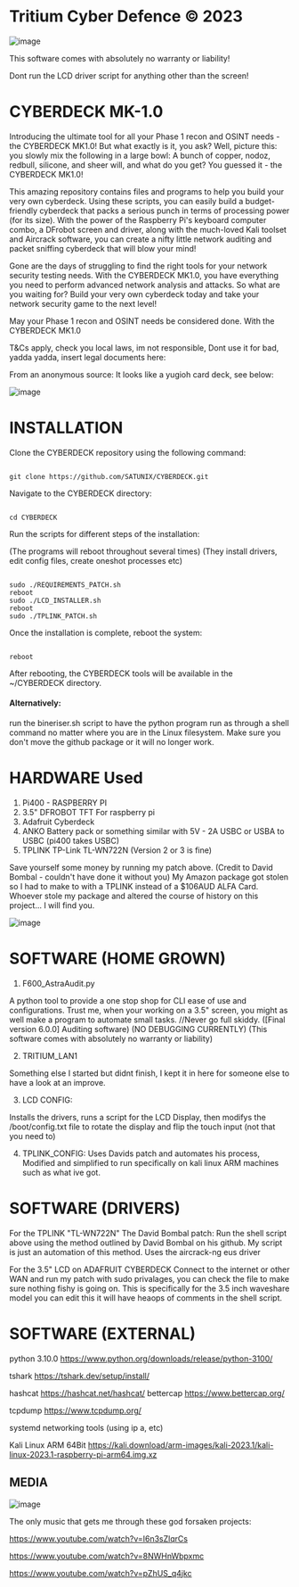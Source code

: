 # Tritium Cyber Defence © 2023
![image](https://avatars.githubusercontent.com/u/120298024?v=4)

This software comes with absolutely no warranty or liability! 

Dont run the LCD driver script for anything other than the screen!   


# CYBERDECK MK-1.0

Introducing the ultimate tool for all your Phase 1 recon and OSINT needs - the CYBERDECK MK1.0! But what exactly is it, you ask? 
Well, picture this: you slowly mix the following in a large bowl: A bunch of copper, nodoz, redbull, silicone, and sheer will, and what do you get?
You guessed it - the CYBERDECK MK1.0!


This amazing repository contains files and programs to help you build your very own cyberdeck.
Using these scripts, you can easily build a budget-friendly cyberdeck that packs a serious punch in terms of processing power (for its size).
With the power of the Raspberry Pi's keyboard computer combo, a DFrobot screen and driver, along with the much-loved Kali toolset and Aircrack software, you can create a nifty little network auditing and packet sniffing cyberdeck that will blow your mind!

Gone are the days of struggling to find the right tools for your network security testing needs. With the CYBERDECK MK1.0, you have everything you need to perform advanced network analysis and attacks. So what are you waiting for? Build your very own cyberdeck today and take your network security game to the next level!

May your Phase 1 recon and OSINT needs be considered done. With the CYBERDECK MK1.0 

T&Cs apply, check you local laws, im not responsible, Dont use it for bad, yadda yadda, insert legal documents here: 

From an anonymous source: It looks like a yugioh card deck, see below: 

![image](https://user-images.githubusercontent.com/111553838/235816204-10f7dd93-4c44-4003-a509-ce212c273afb.png)


# INSTALLATION

Clone the CYBERDECK repository using the following command:

```

git clone https://github.com/SATUNIX/CYBERDECK.git

```

Navigate to the CYBERDECK directory:

```

cd CYBERDECK

```

Run the scripts for different steps of the installation:

(The programs will reboot throughout several times) 
(They install drivers, edit config files, create oneshot processes etc) 

```

sudo ./REQUIREMENTS_PATCH.sh
reboot
sudo ./LCD_INSTALLER.sh
reboot
sudo ./TPLINK_PATCH.sh

```

Once the installation is complete, reboot the system:

```

reboot

```

After rebooting, the CYBERDECK tools will be available in the ~/CYBERDECK directory.


#### Alternatively:
run the bineriser.sh script to have the python program run as through a shell command no matter where you are in the Linux filesystem. 
Make sure you don't move the github package or it will no longer work. 

# HARDWARE Used  
1. Pi400 - RASPBERRY PI 
2. 3.5" DFROBOT TFT For raspberry pi 
3. Adafruit Cyberdeck 
4. ANKO Battery pack or something similar with 5V - 2A USBC or USBA to USBC (pi400 takes USBC)
5. TPLINK TP-Link TL-WN722N (Version 2 or 3 is fine) 

Save yourself some money by running my patch above. (Credit to David Bombal - couldn't have done it without you) 
My Amazon package got stolen so I had to make to with a TPLINK instead of a $106AUD ALFA Card. 
Whoever stole my package and altered the course of history on this project... I will find you. 

![image](https://user-images.githubusercontent.com/111553838/235816261-7dbdffaf-4e7a-4004-a24c-8b85e254a1d3.png)

# SOFTWARE (HOME GROWN)
1. F600_AstraAudit.py 

  A python tool to provide a one stop shop for CLI ease of use and configurations. 
  Trust me, when your working on a 3.5" screen, you might as well make a program to automate small tasks. 
  //Never go full skiddy. 
  ([Final version 6.0.0] Auditing software)
  (NO DEBUGGING CURRENTLY) 
  (This software comes with absolutely no warranty or liability)
  
2. TRITIUM_LAN1 

  Something else I started but didnt finish, I kept it in here for someone else to have a look at an improve. 
  
3. LCD CONFIG: 

  Installs the drivers, runs a script for the LCD Display, then modifys the /boot/config.txt file to rotate the display and flip the touch input (not that you need to) 
  
4. TPLINK_CONFIG: 
  Uses Davids patch and automates his process, Modified and simplified to run specifically on kali linux ARM machines such as what ive got. 
    
    

# SOFTWARE (DRIVERS) 

For the TPLINK "TL-WN722N" 
The David Bombal patch: Run the shell script above using the method outlined by David Bombal on his github. My script is just an automation of this method. 
Uses the aircrack-ng eus driver 

For the 3.5" LCD on ADAFRUIT CYBERDECK 
Connect to the internet or other WAN and run my patch with sudo privalages, you can check the file to make sure nothing fishy is going on. 
This is specifically for the 3.5 inch waveshare model you can edit this it will have heaops of comments in the shell script. 



# SOFTWARE (EXTERNAL)

python 3.10.0 https://www.python.org/downloads/release/python-3100/ 

tshark https://tshark.dev/setup/install/ 

hashcat https://hashcat.net/hashcat/ 
bettercap https://www.bettercap.org/ 

tcpdump https://www.tcpdump.org/ 

systemd networking tools (using ip a, etc) 

Kali Linux ARM 64Bit https://kali.download/arm-images/kali-2023.1/kali-linux-2023.1-raspberry-pi-arm64.img.xz

## MEDIA 

![image](https://user-images.githubusercontent.com/120298024/235828634-3235cfd9-b427-4ad3-b793-48cfb8bf6a93.png)


The only music that gets me through these god forsaken projects: 

https://www.youtube.com/watch?v=I6n3sZlqrCs

https://www.youtube.com/watch?v=8NWHnWbpxmc

https://www.youtube.com/watch?v=pZhUS_q4jkc
